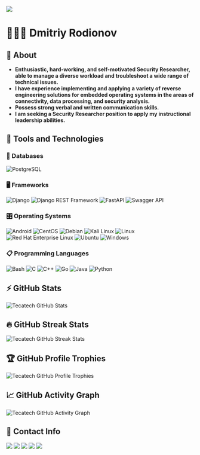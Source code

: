 ![](https://komarev.com/ghpvc/?username=tecatech)

# 👨🏻‍💻 Dmitriy Rodionov

## 💬 About

* **Enthusiastic, hard-working, and self-motivated Security Researcher, able to manage a diverse workload and troubleshoot a wide range of technical issues.**
* **I have experience implementing and applying a variety of reverse engineering solutions for embedded operating systems in the areas of connectivity, data processing, and security analysis.**
* **Possess strong verbal and written communication skills.**
* **I am seeking a Security Researcher position to apply my instructional leadership abilities.**

## 🤖 Tools and Technologies

### 💾 Databases

![PostgreSQL](https://img.shields.io/badge/postgresql-316192?style=for-the-badge&logo=postgresql&logoColor=white)

### 🖥️ Frameworks

![Django](https://img.shields.io/badge/django-092e20?style=for-the-badge&logo=django&logoColor=white)
![Django REST Framework](https://img.shields.io/badge/django-rest-ff1709?style=for-the-badge&logo=django&logoColor=white&color=ff1709&labelColor=gray)
![FastAPI](https://img.shields.io/badge/fastapi-005571?style=for-the-badge&logo=fastapi)
![Swagger API](https://img.shields.io/badge/swagger-clojure?style=for-the-badge&logo=swagger&logoColor=white)

### 🎛️ Operating Systems

![Android](https://img.shields.io/badge/android-3ddc84?style=for-the-badge&logo=android&logoColor=white)
![CentOS](https://img.shields.io/badge/centos-002260?style=for-the-badge&logo=centos&logoColor=f0f0f0)
![Debian](https://img.shields.io/badge/debian-d70a53?style=for-the-badge&logo=debian&logoColor=white)
![Kali Linux](https://img.shields.io/badge/kali%20linux-268bee?style=for-the-badge&logo=kalilinux&logoColor=white)
![Linux](https://img.shields.io/badge/linux-fcc624?style=for-the-badge&logo=linux&logoColor=black)
![Red Hat Enterprise Linux](https://img.shields.io/badge/red%20hat%20enterprise%20linux-ee0000?style=for-the-badge&logo=redhat&logoColor=white)
![Ubuntu](https://img.shields.io/badge/ubuntu-e95420?style=for-the-badge&logo=ubuntu&logoColor=white)
![Windows](https://img.shields.io/badge/windows-0078d6?style=for-the-badge&logo=windows&logoColor=white)

### 📋 Programming Languages

![Bash](https://img.shields.io/badge/bash-4d4d4d?style=for-the-badge&logo=gnu-bash&logoColor=white)
![C](https://img.shields.io/badge/c-00599c?style=for-the-badge&logo=c&logoColor=white)
![C++](https://img.shields.io/badge/c++-00599c?style=for-the-badge&logo=c%2B%2B&logoColor=white)
![Go](https://img.shields.io/badge/go-00add8?style=for-the-badge&logo=go&logoColor=white)
![Java](https://img.shields.io/badge/java-ed8b00?style=for-the-badge&logo=java&logoColor=white)
![Python](https://img.shields.io/badge/python-3670a0?style=for-the-badge&logo=python&logoColor=ffdd54)

## ⚡ GitHub Stats

![Tecatech GitHub Stats](https://github-readme-stats.vercel.app/api?username=tecatech&show_icons=true&theme=merko)

## 🔥 GitHub Streak Stats

![Tecatech GitHub Streak Stats](https://github-readme-streak-stats.herokuapp.com/?user=tecatech&theme=merko)

## 🏆 GitHub Profile Trophies

![Tecatech GitHub Profile Trophies](https://github-profile-trophy.vercel.app/?username=tecatech&layout=compact&theme=algolia)

## 📈 GitHub Activity Graph

![Tecatech GitHub Activity Graph](https://github-readme-activity-graph.cyclic.app/graph?username=tecatech&theme=merko)

## 📱 Contact Info

<a href = "https://discordapp.com/users/586835660141494272"><img src = "https://img.shields.io/badge/discord-5865f2?style=for-the-badge&logo=discord&logoColor=white"></a>
<a href = "https://github.com/tecatech"><img src = "https://img.shields.io/badge/github-121011?style=for-the-badge&logo=github&logoColor=white"></a>
<a href = "https://www.instagram.com/tecatech_alpha/"><img src = "https://img.shields.io/badge/instagram-e4405f?style=for-the-badge&logo=instagram&logoColor=white"></a>
<a href = "https://www.linkedin.com/in/tecatech/?locale=en_US"><img src = "https://img.shields.io/badge/linkedin-0077b5?style=for-the-badge&logo=linkedin&logoColor=white"></a>
<a href = "https://t.me/tecatexx"><img src = "https://img.shields.io/badge/telegram-2ca5e0?style=for-the-badge&logo=telegram&logoColor=white"></a>
